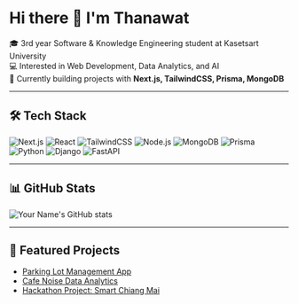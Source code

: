 # Hi there 👋 I'm Thanawat

🎓 3rd year Software & Knowledge Engineering student at Kasetsart University  
💻 Interested in Web Development, Data Analytics, and AI  
🚀 Currently building projects with **Next.js, TailwindCSS, Prisma, MongoDB**  

---

## 🛠️ Tech Stack
![Next.js](https://img.shields.io/badge/Next.js-black?logo=next.js&logoColor=white)
![React](https://img.shields.io/badge/React-20232A?logo=react&logoColor=61DAFB)
![TailwindCSS](https://img.shields.io/badge/TailwindCSS-38B2AC?logo=tailwind-css&logoColor=white)
![Node.js](https://img.shields.io/badge/Node.js-43853D?logo=node.js&logoColor=white)
![MongoDB](https://img.shields.io/badge/MongoDB-4EA94B?logo=mongodb&logoColor=white)
![Prisma](https://img.shields.io/badge/Prisma-2D3748?logo=prisma&logoColor=white)
![Python](https://img.shields.io/badge/Python-3776AB?logo=python&logoColor=white)
![Django](https://img.shields.io/badge/Django-092E20?logo=django&logoColor=white)
![FastAPI](https://img.shields.io/badge/FastAPI-009688?logo=fastapi&logoColor=white)

---

## 📊 GitHub Stats
![Your Name's GitHub stats](https://github-readme-stats.vercel.app/api?username=tarothanawat&show_icons=true&theme=tokyonight)

---

## 🚀 Featured Projects
- [Parking Lot Management App](https://github.com/tarothanawat/parking-lot-app)  
- [Cafe Noise Data Analytics](https://github.com/tarothanawat/cafe-data-analytics)  
- [Hackathon Project: Smart Chiang Mai](https://github.com/tarothanawat/smart-chiangmai)
